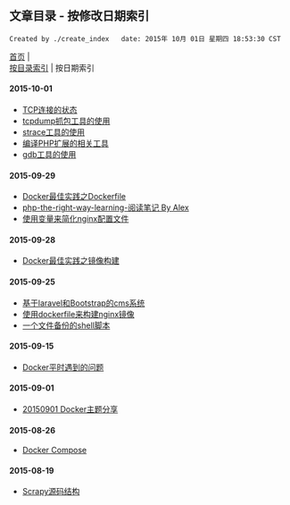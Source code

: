 ## 文章目录 - 按修改日期索引

    Created by ./create_index   date: 2015年 10月 01日 星期四 18:53:30 CST

[首页](/ )  |  
[按目录索引](0-index.md )  |  按日期索引


#### 2015-10-01

- [TCP连接的状态](linux/tcp-connection-status.md)
- [tcpdump抓包工具的使用](linux/tcpdump-tools.md)
- [strace工具的使用](linux/strace-tools.md)
- [编译PHP扩展的相关工具](linux/php-build-tools.md)
- [gdb工具的使用](linux/gdb-tools.md)

#### 2015-09-29

- [Docker最佳实践之Dockerfile](linux/docker/docker-best-practice-dockerfile.md)
- [php-the-right-way-learning-阅读笔记 By Alex](php/php-the-right-way-learning/alex.md)
- [使用变量来简化nginx配置文件](linux/nginx/nginx-conf-use-var.md)

#### 2015-09-28

- [Docker最佳实践之镜像构建](linux/docker/docker-best-practice-build.md)

#### 2015-09-25

- [基于laravel和Bootstrap的cms系统](php/laravel/laravel-bootstrapt-cms.md)
- [使用dockerfile来构建nginx镜像](linux/docker/nginx.md)
- [一个文件备份的shell脚本](linux/shell/files-backup.md)

#### 2015-09-15

- [Docker平时遇到的问题](linux/docker/docker-questions.md)

#### 2015-09-01

- [20150901 Docker主题分享](linux/docker/docker分享会.md)

#### 2015-08-26

- [Docker Compose](linux/docker/docker-compose.md)

#### 2015-08-19

- [Scrapy源码结构](python/scrapy/源码结构.md)
